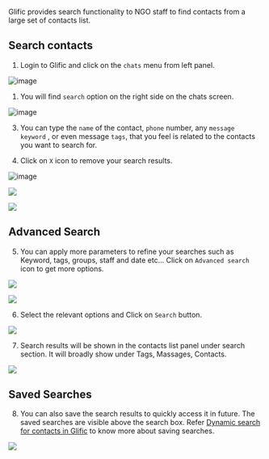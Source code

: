 Glific provides search functionality to NGO staff to find contacts from a  large set of contacts list.

## Search contacts

1. Login to Glific and click on the `chats` menu from left panel.

![image](https://user-images.githubusercontent.com/32592458/212239968-5ef81df5-95a3-4b51-94fa-a727acbae410.png)

1. You will find `search`  option  on the right side on the chats screen.

![image](https://user-images.githubusercontent.com/32592458/212239991-78752b4c-253e-4e1c-9862-8f702e76c27e.png)



3. You can type the `name` of the contact,  `phone` number, any `message keyword`  , or even message `tags`, that you feel is related to the contacts you want to search for.

4. Click on `X` icon to remove your search results.

![image](https://user-images.githubusercontent.com/32592458/212240013-8c3a9f28-fe0e-4962-a57a-1a46b7768609.png)

![](https://static.slab.com/prod/uploads/8k89m6if/posts/images/n0yQePtibTOy9YB4Ixzr-UUx.png)

![](https://static.slab.com/prod/uploads/8k89m6if/posts/images/0irrrNYm5t5OwUUtJAB1hinQ.png)

## 

## Advanced Search

5. You can apply more parameters  to refine your searches  such as Keyword, tags, groups, staff and date etc... Click on `Advanced search` icon to get more options.

![](https://static.slab.com/prod/uploads/8k89m6if/posts/images/u8ypJAhFwsgj8mog_mHHxlsD.png)



![](https://static.slab.com/prod/uploads/8k89m6if/posts/images/ACuylEO5Yy732xvyyleeOQac.png)

6. Select the relevant options and Click on `Search` button.

![](https://static.slab.com/prod/uploads/8k89m6if/posts/images/j8x65XpaDGDZ3BJUU8slgASu.png)

7. Search results will be shown in the contacts list panel under search section. It will broadly show under Tags, Massages, Contacts.

![](https://static.slab.com/prod/uploads/8k89m6if/posts/images/Rq2j3Lvt5PtNcMsMGCpb5YRg.png)

## Saved Searches

8. You can also save the search results  to quickly access it in future. The saved searches are visible above the search box.  Refer [Dynamic search for contacts in Glific](https://glific.slab.com/public/u1ylgh3l) to know more about  saving searches.

![](https://static.slab.com/prod/uploads/8k89m6if/posts/images/uIdDCoqfznhZIvDrFkRvkF5m.png)
